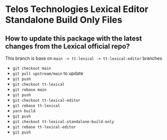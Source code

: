 # Telos Technologies Lexical Editor Standalone Build Only Files

## How to update this package with the latest changes from the Lexical official repo?

This branch is base on `main -> tt-lexical -> tt-lexical-editor` branches

- `git checkout main`
- `git pull upstream/main` to update
- `git push`
- `git checkout tt-lexical`
- `git rebase main`
- `git push`
- `git checkout tt-lexical-editor`
- `git rebase tt-lexical`
- `yarn build`
- `git push`
- `git checkout tt-lexical-standalone-build-only`
- `git rebase tt-lexical-editor`
- `git push`
